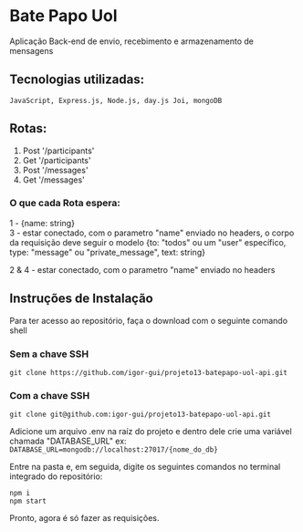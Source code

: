 # Bate Papo Uol

<p>Aplicação Back-end de envio, recebimento e armazenamento de mensagens</p>

## Tecnologias utilizadas:
```
JavaScript, Express.js, Node.js, day.js Joi, mongoDB
```

## Rotas:

<ol>
    <li>Post '/participants'</li>
    <li>Get '/participants'</li>
    <li>Post '/messages'</li>
    <li>Get '/messages'</li>
</ol>

### O que cada Rota espera:
1 - {name: string}<br>
3 - estar conectado, com o parametro "name" enviado no headers, o corpo da requisição deve seguir o modelo {to: "todos" ou um "user" específico, type: "message" ou "private_message", text: string}<br>

2 & 4 - estar conectado, com o parametro "name" enviado no headers

## Instruções de Instalação

Para ter acesso ao repositório, faça o download com o seguinte comando shell

### Sem a chave SSH
```
git clone https://github.com/igor-gui/projeto13-batepapo-uol-api.git
```

### Com a chave SSH
```
git clone git@github.com:igor-gui/projeto13-batepapo-uol-api.git
```

Adicione um arquivo .env na raíz do projeto e dentro dele crie uma variável chamada "DATABASE_URL" ex: <code> DATABASE_URL=mongodb://localhost:27017/{nome_do_db} </code>

Entre na pasta e, em seguida, digite os seguintes comandos no terminal integrado do repositório:


```
npm i
npm start
```

Pronto, agora é só fazer as requisições.